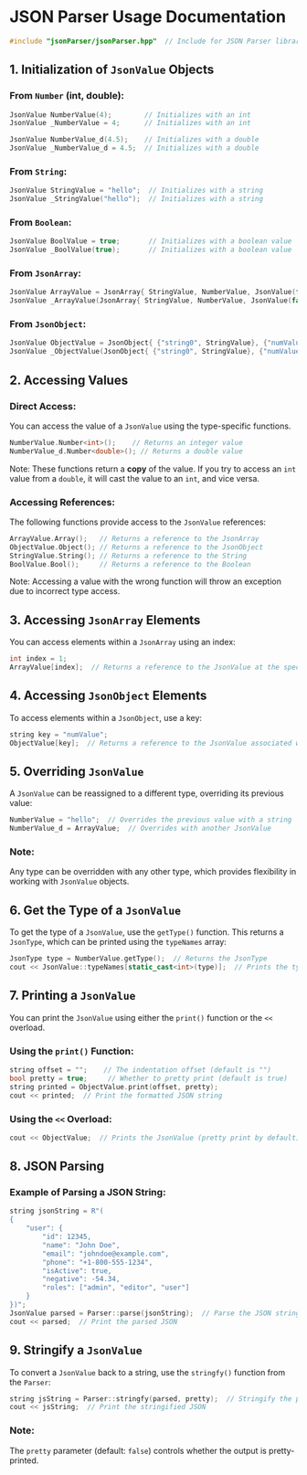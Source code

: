 # JSON Parser Usage Documentation

```cpp
#include "jsonParser/jsonParser.hpp"  // Include for JSON Parser library
```

## 1. Initialization of `JsonValue` Objects

### From `Number` (int, double):
```cpp
JsonValue NumberValue(4);        // Initializes with an int
JsonValue _NumberValue = 4;      // Initializes with an int

JsonValue NumberValue_d(4.5);    // Initializes with a double
JsonValue _NumberValue_d = 4.5;  // Initializes with a double
```

### From `String`:
```cpp
JsonValue StringValue = "hello";  // Initializes with a string
JsonValue _StringValue("hello");  // Initializes with a string
```

### From `Boolean`:
```cpp
JsonValue BoolValue = true;       // Initializes with a boolean value
JsonValue _BoolValue(true);       // Initializes with a boolean value
```

### From `JsonArray`:
```cpp
JsonValue ArrayValue = JsonArray{ StringValue, NumberValue, JsonValue(false) }; 
JsonValue _ArrayValue(JsonArray{ StringValue, NumberValue, JsonValue(false) });
```

### From `JsonObject`:
```cpp
JsonValue ObjectValue = JsonObject{ {"string0", StringValue}, {"numValue", NumberValue}, {"bool value", JsonValue(false)} };
JsonValue _ObjectValue(JsonObject{ {"string0", StringValue}, {"numValue", NumberValue}, {"bool value", JsonValue(false)}} );
```

## 2. Accessing Values

### Direct Access:
You can access the value of a `JsonValue` using the type-specific functions. 

```cpp
NumberValue.Number<int>();    // Returns an integer value
NumberValue_d.Number<double>(); // Returns a double value
```

Note: These functions return a **copy** of the value. If you try to access an `int` value from a `double`, it will cast the value to an `int`, and vice versa.

### Accessing References:
The following functions provide access to the `JsonValue` references:

```cpp
ArrayValue.Array();   // Returns a reference to the JsonArray
ObjectValue.Object(); // Returns a reference to the JsonObject
StringValue.String(); // Returns a reference to the String
BoolValue.Bool();     // Returns a reference to the Boolean
```

Note: Accessing a value with the wrong function will throw an exception due to incorrect type access.

## 3. Accessing `JsonArray` Elements
You can access elements within a `JsonArray` using an index:

```cpp
int index = 1;
ArrayValue[index];  // Returns a reference to the JsonValue at the specified index
```

## 4. Accessing `JsonObject` Elements
To access elements within a `JsonObject`, use a key:

```cpp
string key = "numValue";
ObjectValue[key];  // Returns a reference to the JsonValue associated with the key
```

## 5. Overriding `JsonValue`
A `JsonValue` can be reassigned to a different type, overriding its previous value:

```cpp
NumberValue = "hello";  // Overrides the previous value with a string
NumberValue_d = ArrayValue;  // Overrides with another JsonValue
```

### Note: 
Any type can be overridden with any other type, which provides flexibility in working with `JsonValue` objects.

## 6. Get the Type of a `JsonValue`
To get the type of a `JsonValue`, use the `getType()` function. This returns a `JsonType`, which can be printed using the `typeNames` array:

```cpp
JsonType type = NumberValue.getType();  // Returns the JsonType
cout << JsonValue::typeNames[static_cast<int>(type)];  // Prints the type name
```

## 7. Printing a `JsonValue`
You can print the `JsonValue` using either the `print()` function or the `<<` overload.

### Using the `print()` Function:
```cpp
string offset = "";    // The indentation offset (default is "")
bool pretty = true;     // Whether to pretty print (default is true)
string printed = ObjectValue.print(offset, pretty);
cout << printed;  // Print the formatted JSON string
```

### Using the `<<` Overload:
```cpp
cout << ObjectValue;  // Prints the JsonValue (pretty print by default)
```

## 8. JSON Parsing

### Example of Parsing a JSON String:
```cpp
string jsonString = R"(
{
    "user": {
        "id": 12345,
        "name": "John Doe",
        "email": "johndoe@example.com",
        "phone": "+1-800-555-1234",
        "isActive": true,
        "negative": -54.34,
        "roles": ["admin", "editor", "user"]
    }
})";
JsonValue parsed = Parser::parse(jsonString);  // Parse the JSON string
cout << parsed;  // Print the parsed JSON
```

## 9. Stringify a `JsonValue`
To convert a `JsonValue` back to a string, use the `stringfy()` function from the `Parser`:

```cpp
string jsString = Parser::stringfy(parsed, pretty);  // Stringify the parsed JSON
cout << jsString;  // Print the stringified JSON
```

### Note: 
The `pretty` parameter (default: `false`) controls whether the output is pretty-printed.